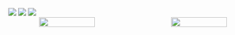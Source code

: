 <img src="/SOLIDWORKS/Solidworks files 2023/Assembly/Assembly_12 rc-drone/img & videos/Bottom Arm.jpg">
<img src="/SOLIDWORKS/Solidworks files 2023/Assembly/Assembly_12 rc-drone/img & videos/optimization.jpg">
<img src="/SOLIDWORKS/Solidworks files 2023/Assembly/Assembly_12 rc-drone/img & videos/parts.jpg">

<div style='display:flex; align-items:center; gap: 30px;' align='center'>
<img width="48%" src="/SOLIDWORKS/Solidworks files 2023/Assembly/Assembly_12 rc-drone/img & videos/surface difference.jpg">
<img width="48%" src="/SOLIDWORKS/Solidworks files 2023/Assembly/Assembly_12 rc-drone/img & videos/Time.jpg">
</div>

